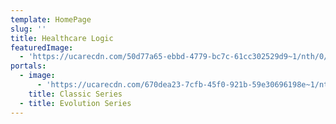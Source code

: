```yaml
---
template: HomePage
slug: ''
title: Healthcare Logic
featuredImage:
  - 'https://ucarecdn.com/50d77a65-ebbd-4779-bc7c-61cc302529d9~1/nth/0/'
portals:
  - image:
      - 'https://ucarecdn.com/670dea23-7cfb-45f0-921b-59e30696198e~1/nth/0/'
    title: Classic Series
  - title: Evolution Series
---
```


